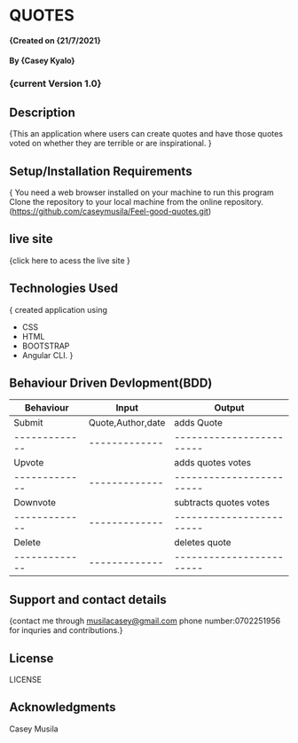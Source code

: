 # QUOTES

#### {Created on {21/7/2021}
#### By **{Casey Kyalo}**
### {current Version 1.0}
## Description
{This  an application where users can create quotes and have those quotes voted on whether they are terrible or are inspirational. }

## Setup/Installation Requirements
{ You need a web browser installed on your machine to run this program
Clone the repository to your local machine from the online repository.(https://github.com/caseymusila/Feel-good-quotes.git)

## live site
{click here to acess the live site
}

## Technologies Used
{ created application using
* CSS
* HTML
* BOOTSTRAP
*  Angular CLI.
}

## Behaviour Driven Devlopment(BDD)

| Behaviour                |  Input                | Output                 |
| -------------            | -------------         |------------------------|
| Submit                   | Quote,Author,date     | adds Quote             |
| -------------            | -------------         |------------------------|
| Upvote                   |                       | adds quotes votes      |   
| -------------            | -------------         |------------------------| 
| Downvote                 |                       | subtracts quotes votes |
| -------------            | -------------         |------------------------|
| Delete                   |                       | deletes quote          |
| -------------            | -------------         |------------------------|


                                         
## Support and contact details
{contact me through musilacasey@gmail.com 
phone number:0702251956 for inquries and contributions.}

## License
LICENSE 


## Acknowledgments
Casey Musila
